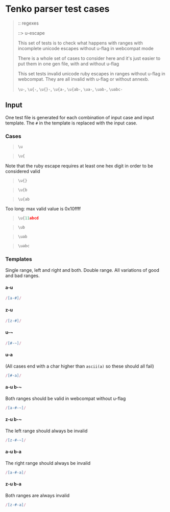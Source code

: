 # Tenko parser test cases

> :: regexes
>
> ::> u-escape
>
> This set of tests is to check what happens with ranges with incomplete unicode escapes without u-flag in webcompat mode
>
> There is a whole set of cases to consider here and it's just easier to put them in one gen file, with and without u-flag
>
> This set tests invalid unicode ruby escapes in ranges without u-flag in webcompat. They are all invalid with u-flag or without annexb.
>
> `\u-`, `\u{-`, `\u{}-`, `\u{a-`, `\u{ab-`, `\ua-`, `\uab-`, `\uabc-`

## Input

One test file is generated for each combination of input case and input template. The `#` in the template is replaced with the input case.

### Cases

> `````js
> \u
> `````

> `````js
> \u{
> `````

Note that the ruby escape requires at least one hex digit in order to be considered valid

> `````js
> \u{}
> `````

> `````js
> \u{b
> `````

> `````js
> \u{ab
> `````

Too long: max valid value is 0x10ffff

> `````js
> \u{11abcd
> `````

> `````js
> \ub
> `````

> `````js
> \uab
> `````

> `````js
> \uabc
> `````

### Templates

Single range, left and right and both. Double range. All variations of good and bad ranges.

#### a-u

`````js
/[a-#]/
`````

#### z-u

`````js
/[z-#]/
`````

#### u-~

`````js
/[#-~]/
`````

#### u-a

(All cases end with a char higher than `ascii(a)` so these should all fail)

`````js
/[#-a]/
`````

#### a-u b-~

Both ranges should be valid in webcompat without u-flag

`````js
/[a-#-~]/
`````

#### z-u b-~

The left range should always be invalid

`````js
/[z-#-~]/
`````

#### a-u b-a

The right range should always be invalid

`````js
/[a-#-a]/
`````

#### z-u b-a

Both ranges are always invalid

`````js
/[z-#-a]/
`````
